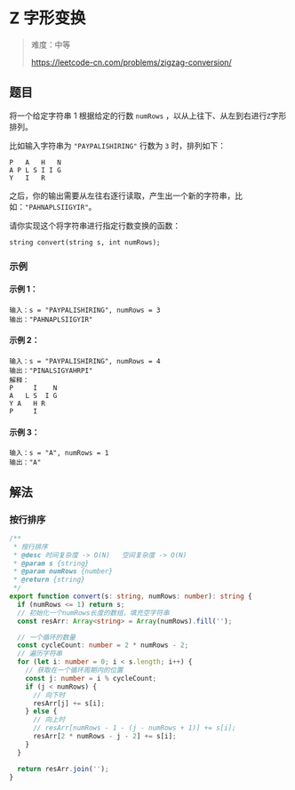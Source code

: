 # Z 字形变换

> 难度：中等
>
> https://leetcode-cn.com/problems/zigzag-conversion/

## 题目

将一个给定字符串 1 根据给定的行数 `numRows` ，以从上往下、从左到右进行`Z`字形排列。

比如输入字符串为 `"PAYPALISHIRING"` 行数为 `3` 时，排列如下：

```
P   A   H   N
A P L S I I G
Y   I   R
```

之后，你的输出需要从左往右逐行读取，产生出一个新的字符串，比如：`"PAHNAPLSIIGYIR"`。

请你实现这个将字符串进行指定行数变换的函数：

`string convert(string s, int numRows);`

### 示例

#### 示例 1：

```
输入：s = "PAYPALISHIRING", numRows = 3
输出："PAHNAPLSIIGYIR"
```

#### 示例 2：

```
输入：s = "PAYPALISHIRING", numRows = 4
输出："PINALSIGYAHRPI"
解释：
P     I    N
A   L S  I G
Y A   H R
P     I
```

#### 示例 3：

```
输入：s = "A", numRows = 1
输出："A"
```

## 解法

### 按行排序

```typescript
/**
 * 按行排序
 * @desc 时间复杂度 -> O(N)   空间复杂度 -> O(N)
 * @param s {string}
 * @param numRows {number}
 * @return {string}
 */
export function convert(s: string, numRows: number): string {
  if (numRows <= 1) return s;
  // 初始化一个numRows长度的数组，填充空字符串
  const resArr: Array<string> = Array(numRows).fill('');

  // 一个循环的数量
  const cycleCount: number = 2 * numRows - 2;
  // 遍历字符串
  for (let i: number = 0; i < s.length; i++) {
    // 获取在一个循环周期内的位置
    const j: number = i % cycleCount;
    if (j < numRows) {
      // 向下时
      resArr[j] += s[i];
    } else {
      // 向上时
      // resArr[numRows - 1 - (j - numRows + 1)] += s[i];
      resArr[2 * numRows - j - 2] += s[i];
    }
  }

  return resArr.join('');
}
```
